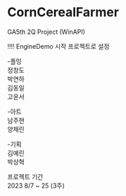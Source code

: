 # CornCerealFarmer
GA5th 2Q Project (WinAPI)


!!!! EngineDemo 시작 프로젝트로 설정<br/>


-플밍<br/>
정창도<br/>
박연하<br/>
김동일<br/>
고윤서

-아트<br/>
남주현<br/>
양채린

-기획<br/>
김예린<br/>
박상혁
 

프로젝트 기간<br/>
2023 8/7 ~ 25 (3주)
